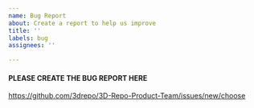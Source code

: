 ```yaml
---
name: Bug Report
about: Create a report to help us improve
title: ''
labels: bug
assignees: ''

---
```


#### PLEASE CREATE THE BUG REPORT HERE
https://github.com/3drepo/3D-Repo-Product-Team/issues/new/choose
